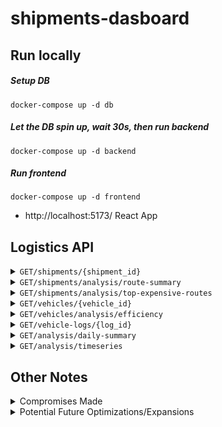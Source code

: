 # shipments-dasboard

## Run locally
##### Setup DB
`docker-compose up -d db`
##### Let the DB spin up, wait 30s, then run backend
`docker-compose up -d backend`
##### Run frontend
`docker-compose up -d frontend`

- http://localhost:5173/ React App



## Logistics API

<details>
 <summary><code>GET</code><code>/shipments/{shipment_id}</code></summary>

##### Summary: get shipment by id

Get Shipment

##### Parameters

| Name | Located in | Required | Schema |
| ---- | ---------- | -------- | ---- |
| shipment_id | path | Yes | string |

##### Responses

```json
{
  "shipment_id": "string",
  "origin": "string",
  "destination": "string",
  "weight": 0,
  "cost": 0,
  "delivery_time": 0,
  "log_id": "string"
}
```

| Code | Description |
| ---- | ----------- |
| 200 | Successful Response |
| 422 | Validation Error |
| 404 | Not Found |

</details>

<details>
 <summary><code>GET</code><code>/shipments/analysis/route-summary</code></summary>

##### Summary: get key metrics for a route

Get Route Summary

##### Parameters

| Name | Located in | Description | Required | Schema |
| ---- | ---------- | ----------- | -------- | ---- |
| origin | query | origin city | Yes | string |
| destination | query | destination city | Yes | string |

##### Responses

```json
{
  "origin": "string",
  "destination": "string",
  "average_delivery_time": 0,
  "total_cost": 0,
  "num_deliveries": 0
}
```

| Code | Description |
| ---- | ----------- |
| 200 | Successful Response |
| 422 | Validation Error |
| 404 | Not Found |

</details>
<details>
 <summary><code>GET</code><code>/shipments/analysis/top-expensive-routes</code></summary>
  
##### Summary: get most expensive routes

Get Top Expensive Routes

##### Parameters

| Name | Located in | Description | Required | Schema |
| ---- | ---------- | ----------- | -------- | ---- |
| limit | query | Number of routes | No | integer |

##### Responses

```json
{
  "data": [
    {
      "origin": "string",
      "destination": "string",
      "total_cost": 0,
      "num_deliveries": 0
    }
  ]
}
```

| Code | Description |
| ---- | ----------- |
| 200 | Successful Response |
| 422 | Validation Error |

</details>
<details>
 <summary><code>GET</code><code>/vehicles/{vehicle_id}</code></summary>

##### Summary: get vehicle by id

Get Vehicle

##### Parameters

| Name | Located in  | Required | Schema |
| ---- | ----------  | -------- | ---- |
| vehicle_id | path | Yes | string |

##### Responses

```json
{
  "vehicle_id": "string",
  "name": "string",
  "total_mileage": 0
}
```

| Code | Description |
| ---- | ----------- |
| 200 | Successful Response |
| 422 | Validation Error |
| 404 | Not Found |

</details>
<details>
 <summary><code>GET</code><code>/vehicles/analysis/efficiency</code></summary>

##### Summary: get vehicles and metrics

Vehicle Efficiency

##### Parameters

| Name | Located in | Description | Required | Schema |
| ---- | ---------- | ----------- | -------- | ---- |
| limit | query | Number of vehicles | No | integer |
| offset | query | page offset value | No | integer |

##### Responses

```json
{
  "data": [
    {
      "vehicle_id": "string",
      "total_mileage": 0,
      "total_fuel_used": 0,
      "fuel_efficiency": 0
    }
  ]
}
```

| Code | Description |
| ---- | ----------- |
| 200 | Successful Response |
| 422 | Validation Error |

</details>
<details>
 <summary><code>GET</code><code>/vehicle-logs/{log_id}</code></summary>

##### Summary: get vehicle log by id

Get Vehicle Log

##### Parameters

| Name | Located in  | Required | Schema |
| ---- | ----------  | -------- | ---- |
| log_id | path  | Yes | string |

##### Responses

```json
{
  "log_id": "string",
  "vehicle_id": "string",
  "trip_date": "2025-02-20",
  "mileage": 0,
  "fuel_used": 0
}
```

| Code | Description |
| ---- | ----------- |
| 200 | Successful Response |
| 422 | Validation Error |
| 404 | Not Found |

</details>
<details>
 <summary><code>GET</code><code>/analysis/daily-summary</code></summary>

##### Summary: get daily summary metrics

Daily Summary

##### Parameters

| Name | Located in | Description | Required | Schema |
| ---- | ---------- | ----------- | -------- | ---- |
| summary_date | query | Date in YYYY-MM-DD format | Yes | date |

##### Responses

```json
{
  "date": "2025-02-20",
  "num_shipments": 0,
  "total_vehicles_used": 0,
  "total_mileage": 0,
  "total_fuel_used": 0
}
```

| Code | Description |
| ---- | ----------- |
| 200 | Successful Response |
| 422 | Validation Error |
| 404 | Not Found |

</details>
<details>
 <summary><code>GET</code><code>/analysis/timeseries</code></summary>

##### Summary: get daily summary metrics time series

Get Summary Timeseries

##### Parameters

| Name | Located in | Description | Required | Schema |
| ---- | ---------- | ----------- | -------- | ---- |
| range | query | Number of days to retrieve (7 or 30) | No | integer |

##### Responses

```json
{
  "data": [
    {
      "date": "2025-02-20",
      "num_shipments": 0,
      "total_vehicles_used": 0,
      "total_fuel_used": 0,
      "total_mileage": 0
    }
  ]
}
```

| Code | Description |
| ---- | ----------- |
| 200 | Successful Response |
| 422 | Validation Error |

</details>

## Other Notes

<details>
 <summary>Compromises Made</summary>
 
#### Due to the time constraints I had and the nature of a take-home assignment, various compromises were made during development:

- opted for raw SQL queries vs setting up schema migrations
- opted for manual testing vs setting up a testing suite with unit and integration tests
- opted for simpler, more standard REST endpoints
- opted for synchronous database operations
- very basic FE

</details>

<details>
 <summary>Potential Future Optimizations/Expansions</summary>

- Database connection pooling
- Caching expensive queries with Redis
- Caching API responses
- Async db queries
- Standardized API error responses
- UI for error handling and loading
- API authentication
- Admin Page

</details>

